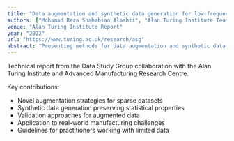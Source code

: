 ```yaml
---
title: "Data augmentation and synthetic data generation for low-frequency and sparse data problems"
authors: ["Mohamad Reza Shahabian Alashti", "Alan Turing Institute Team", "AMRC Collaborators"]
venue: "Alan Turing Institute Report"
year: "2022"
url: "https://www.turing.ac.uk/research/asg"
abstract: "Presenting methods for data augmentation and synthetic data generation to address challenges in low-frequency and sparse datasets common in industrial manufacturing and other domains."
---
```


Technical report from the Data Study Group collaboration with the Alan Turing Institute and Advanced Manufacturing Research Centre.

Key contributions:
- Novel augmentation strategies for sparse datasets
- Synthetic data generation preserving statistical properties
- Validation approaches for augmented data
- Application to real-world manufacturing challenges
- Guidelines for practitioners working with limited data

